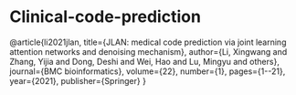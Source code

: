 # Clinical-code-prediction
@article{li2021jlan,   title={JLAN: medical code prediction via joint learning attention networks and denoising mechanism},   author={Li, Xingwang and Zhang, Yijia and Dong, Deshi and Wei, Hao and Lu, Mingyu and others},   journal={BMC bioinformatics},   volume={22},   number={1},   pages={1--21},   year={2021},   publisher={Springer} }
